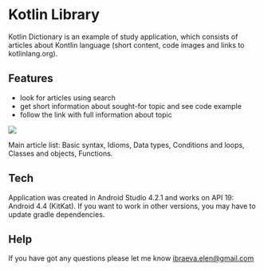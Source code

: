 # Kotlin Library

Kotlin Dictionary is an example of study application, which consists of articles about Kontlin language (short content, code images and links to kotlinlang.org).

## Features
- look for articles using search 
- get short information about sought-for topic and see code example
- follow the link with full information about topic

![](https://github.com/ElenaIbr/KotlinLibrary/blob/master/demo.gif)

Main article list: Basic syntax, Idioms, Data types, Conditions and loops, Сlasses and objects, Functions.

## Tech

Application was created in Android Studio 4.2.1 and works on API 19: Android 4.4 (KitKat).
If you want to work in other versions, you may have to update gradle dependencies.

## Help

If you have got any questions please let me know ibraeva.elen@gmail.com
